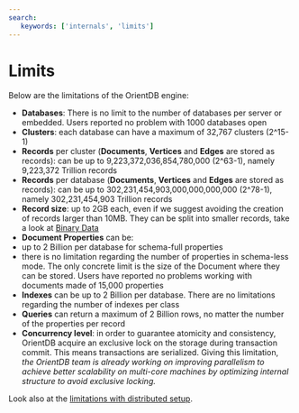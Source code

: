 ```yaml
---
search:
   keywords: ['internals', 'limits']
---
```


# Limits

Below are the limitations of the OrientDB engine:
- **Databases**: There is no limit to the number of databases per server or embedded. Users reported no problem with 1000 databases open
- **Clusters**: each database can have a maximum of 32,767 clusters (2^15-1)
- **Records** per cluster (**Documents**, **Vertices** and **Edges** are stored as records): can be up to 9,223,372,036,854,780,000 (2^63-1), namely 9,223,372 Trillion records
- **Records** per database (**Documents**, **Vertices** and **Edges** are stored as records): can be up to 302,231,454,903,000,000,000,000 (2^78-1), namely 302,231,454,903 Trillion records
- **Record size**: up to 2GB each, even if we suggest avoiding the creation of records larger than 10MB. They can be split into smaller records, take a look at [Binary Data](java/Binary-Data.md)
- **Document Properties** can be:
 - up to 2 Billion per database for schema-full properties
 - there is no limitation regarding the number of properties in schema-less mode. The only concrete limit is the size of the Document where they can be stored. Users have reported no problems working with documents made of 15,000 properties
- **Indexes** can be up to 2 Billion per database. There are no limitations regarding the number of indexes per class
- **Queries** can return a maximum of 2 Billion rows, no matter the number of the properties per record
- **Concurrency level**: in order to guarantee atomicity and consistency, OrientDB acquire an exclusive lock on the storage during transaction commit. This means transactions are serialized. Giving this limitation, _the OrientDB team is already working on improving parallelism to achieve better scalability on multi-core machines by optimizing internal structure to avoid exclusive locking._

Look also at the [limitations with distributed setup](Distributed-Architecture.md#limitations).

